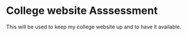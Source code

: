 # College website Asssessment
This will be used to keep my college website up and to have it available.
